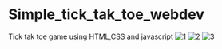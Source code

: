 # Simple_tick_tak_toe_webdev
Tick tak toe game using HTML,CSS and javascript
![1](https://user-images.githubusercontent.com/61690911/179747240-7b923a63-cc87-4e36-bc78-2be1e39e2248.JPG)
![2](https://user-images.githubusercontent.com/61690911/179747260-8db5a08d-e2f3-4515-b48e-7f79dc397f0a.JPG)
![3](https://user-images.githubusercontent.com/61690911/179747266-c690e651-b027-403a-8f7d-0ed71911431f.JPG)
